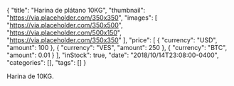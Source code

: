 {
  "title": "Harina de plátano 10KG",
  "thumbnail": "https://via.placeholder.com/350x350",
  "images": [
    "https://via.placeholder.com/350x500",
    "https://via.placeholder.com/500x150",
    "https://via.placeholder.com/350x350"
  ],
  "price": [
    { "currency": "USD", "amount": 100 },
    { "currency": "VES", "amount": 250 },
    { "currency": "BTC", "amount": 0.01 }
  ],
  "inStock": true,
  "date": "2018/10/14T23:08:00-0400",
  "categories": [],
  "tags": []
}

Harina de 10KG.
